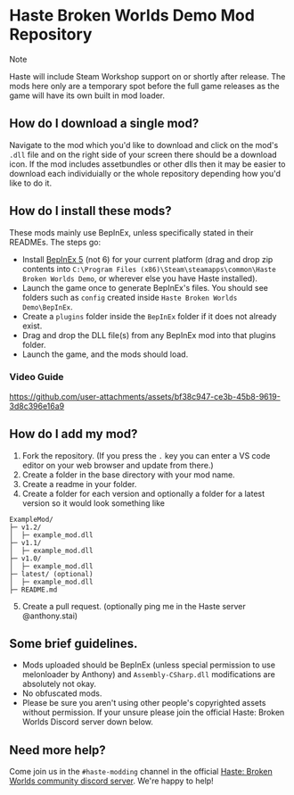 
# Haste Broken Worlds Demo Mod Repository

> [!NOTE]  
> Haste will include Steam Workshop support on or shortly after release. The mods here only are a temporary spot before the full game releases as the game will have its own built in mod loader.

## How do I download a single mod?
Navigate to the mod which you'd like to download and click on the mod's `.dll` file and on the right side of your screen there should be a download icon. If the mod includes assetbundles or other dlls then it may be easier to download each individuially or the whole repository depending how you'd like to do it.

## How do I install these mods?
These mods mainly use BepInEx, unless specifically stated in their READMEs. The steps go:
- Install [BepInEx 5](https://github.com/BepInEx/BepInEx/releases/latest) (not 6) for your current platform (drag and drop zip contents into `C:\Program Files (x86)\Steam\steamapps\common\Haste Broken Worlds Demo`, or wherever else you have Haste installed).
- Launch the game once to generate BepInEx's files. You should see folders such as `config` created inside `Haste Broken Worlds Demo\BepInEx`.
- Create a `plugins` folder inside the `BepInEx` folder if it does not already exist.
- Drag and drop the DLL file(s) from any BepInEx mod into that plugins folder.
- Launch the game, and the mods should load.
### Video Guide
https://github.com/user-attachments/assets/bf38c947-ce3b-45b8-9619-3d8c396e16a9

## How do I add my mod?

 1. Fork the repository. (If you press the `.` key you can enter a VS code editor on your web browser and update from there.)
 2. Create a folder in the base directory with your mod name.
 3. Create a readme in your folder.
 4. Create a folder for each version and optionally a folder for a latest version so it would look something like

```
ExampleMod/
├─ v1.2/
│  ├─ example_mod.dll
├─ v1.1/
│  ├─ example_mod.dll
├─ v1.0/
│  ├─ example_mod.dll
├─ latest/ (optional)
│  ├─ example_mod.dll
├─ README.md

```

5. Create a pull request. (optionally ping me in the Haste server @anthony.stai)

## Some brief guidelines.
* Mods uploaded should be BepInEx (unless special permission to use melonloader by Anthony) and `Assembly-CSharp.dll` modifications are absolutely not okay.
* No obfuscated mods.
* Please be sure you aren't using other people's copyrighted assets without permission.
If your unsure please join the official Haste: Broken Worlds Discord server down below.

## Need more help?
Come join us in the `#haste-modding` channel in the official [Haste: Broken Worlds community discord server](https://discord.gg/hastebrokenworlds). We're happy to help!
